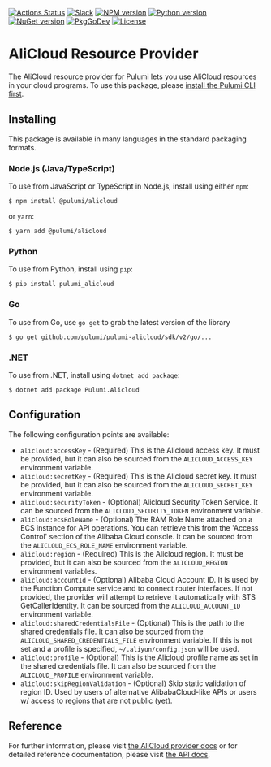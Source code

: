 [![Actions Status](https://github.com/pulumi/pulumi-alicloud/workflows/master/badge.svg)](https://github.com/pulumi/pulumi-alicloud/actions)
[![Slack](http://www.pulumi.com/images/docs/badges/slack.svg)](https://slack.pulumi.com)
[![NPM version](https://badge.fury.io/js/%40pulumi%2Falicloud.svg)](https://www.npmjs.com/package/@pulumi/alicloud)
[![Python version](https://badge.fury.io/py/pulumi-alicloud.svg)](https://pypi.org/project/pulumi-alicloud)
[![NuGet version](https://badge.fury.io/nu/pulumi.alicloud.svg)](https://badge.fury.io/nu/pulumi.alicloud)
[![PkgGoDev](https://pkg.go.dev/badge/github.com/pulumi/pulumi-alicloud/sdk/v2/go)](https://pkg.go.dev/github.com/pulumi/pulumi-alicloud/sdk/v2/go)
[![License](https://img.shields.io/npm/l/%40pulumi%2Fpulumi.svg)](https://github.com/pulumi/pulumi-alicloud/blob/master/LICENSE)

# AliCloud Resource Provider

The AliCloud resource provider for Pulumi lets you use AliCloud resources in your cloud programs.  To use
this package, please [install the Pulumi CLI first](https://pulumi.io/).

## Installing

This package is available in many languages in the standard packaging formats.

### Node.js (Java/TypeScript)

To use from JavaScript or TypeScript in Node.js, install using either `npm`:

    $ npm install @pulumi/alicloud

or `yarn`:

    $ yarn add @pulumi/alicloud

### Python

To use from Python, install using `pip`:

    $ pip install pulumi_alicloud

### Go

To use from Go, use `go get` to grab the latest version of the library

    $ go get github.com/pulumi/pulumi-alicloud/sdk/v2/go/...

### .NET

To use from .NET, install using `dotnet add package`:

    $ dotnet add package Pulumi.Alicloud

## Configuration

The following configuration points are available:

- `alicloud:accessKey` - (Required) This is the Alicloud access key. It must be provided, but it can also be sourced from
  the `ALICLOUD_ACCESS_KEY` environment variable.
- `alicloud:secretKey` - (Required) This is the Alicloud secret key. It must be provided, but it can also be sourced from
  the `ALICLOUD_SECRET_KEY` environment variable.
- `alicloud:securityToken` - (Optional) Alicloud Security Token Service. It can be sourced from the `ALICLOUD_SECURITY_TOKEN`
  environment variable.
- `alicloud:ecsRoleName` - (Optional) The RAM Role Name attached on a ECS instance for API operations. You can retrieve
  this from the 'Access Control' section of the Alibaba Cloud console. It can be sourced from the `ALICLOUD_ECS_ROLE_NAME`
  environment variable.
- `alicloud:region` - (Required) This is the Alicloud region. It must be provided, but it can also be sourced from the
  `ALICLOUD_REGION` environment variables.
- `alicloud:accountId` - (Optional) Alibaba Cloud Account ID. It is used by the Function Compute service and to
  connect router interfaces. If not provided, the provider will attempt to retrieve it automatically with STS GetCallerIdentity.
  It can be sourced from the `ALICLOUD_ACCOUNT_ID` environment variable.
- `alicloud:sharedCredentialsFile` - (Optional) This is the path to the shared credentials file. It can also be sourced
  from the `ALICLOUD_SHARED_CREDENTIALS_FILE` environment variable. If this is not set and a profile is specified,
  `~/.aliyun/config.json` will be used.
- `alicloud:profile` - (Optional) This is the Alicloud profile name as set in the shared credentials file. It can also be
  sourced from the `ALICLOUD_PROFILE` environment variable.
- `alicloud:skipRegionValidation` - (Optional) Skip static validation of region ID. Used by users of alternative
  AlibabaCloud-like APIs or users w/ access to regions that are not public (yet).


## Reference

For further information, please visit [the AliCloud provider docs](https://www.pulumi.com/docs/intro/cloud-providers/alicloud) or for detailed reference documentation, please visit [the API docs](https://www.pulumi.com/docs/reference/pkg/alicloud).
